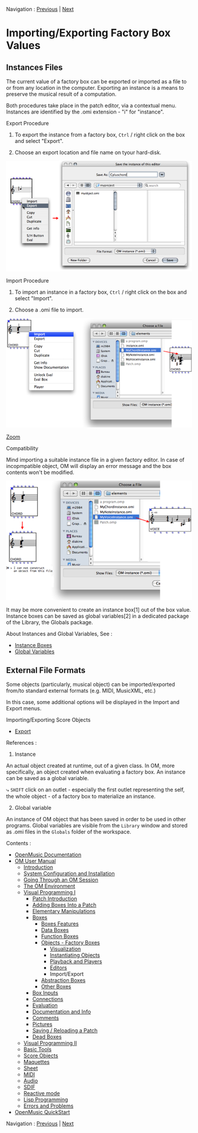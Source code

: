 
Navigation : [Previous](3-Editors "page précédente\(Editors\)") |
[Next](AbsBoxesIntro "Next\(Abstraction Boxes\)")

# Importing/Exporting Factory Box Values

## Instances Files

The current value of a factory box can be exported or imported as a file to or
from any location in the computer. Exporting an instance is a means to
preserve the musical result of a computation.

Both procedures take place in the patch editor, via a contextual menu.
Instances are identified by the .omi extension - "i" for "instance".

Export Procedure

  1. To export the instance from a factory box, `Ctrl` / right click on the box and select "Export".

  2. Choose an export location and file name on tyour hard-disk.

[![](../res/exportinstance_1.png)](../res/exportinstance.png "Cliquez pour
agrandir")

Import Procedure

  1. To import an instance in a factory box, `Ctrl` / right click on the box and select "Import".

  2. Choose a .omi file to import.

![](../res/impchordtochord_scr.png)

[Zoom](../res/impchordtochord_scr_1.png "Zoom \(nouvelle fenêtre\)")

Compatibility

Mind importing a suitable instance file in a given factory editor. In case of
incopmpatible object, OM will display an error message and the box contents
won't be modified.

![](../res/imoportvoicetochors1_scr.png)

It may be more convenient to create an instance box[1] out of the box value.
Instance boxes can be saved as global variables[2] in a dedicated package of
the Library, the Globals package.

About Instances and Global Variables, See :

  * [Instance Boxes](InstanceBoxes)
  * [Global Variables](GlobalVariables)

## External File Formats

Some objects (particularly, musical object) can be imported/exported from/to
standard external formats (e.g. MIDI, MusicXML, etc.)

In this case, some additional options will be displayed in the Import and
Export menus.

Importing/Exporting Score Objects

  * [Export](Export)

References :

  1. Instance

An actual object created at runtime, out of a given class. In OM, more
specifically, an object created when evaluating a factory box. An instance can
be saved as a global variable.

⤷ `SHIFT` click on an outlet - especially the first outlet representing the
self, the whole object - of a factory box to materialize an instance.

  2. Global variable

An instance of OM object that has been saved in order to be used in other
programs. Global variables are visible from the `Library` window and stored as
.omi files in the `Globals` folder of the workspace.

Contents :

  * [OpenMusic Documentation](OM-Documentation)
  * [OM User Manual](OM-User-Manual)
    * [Introduction](00-Contents)
    * [System Configuration and Installation](Installation)
    * [Going Through an OM Session](Goingthrough)
    * [The OM Environment](Environment)
    * [Visual Programming I](BasicVisualProgramming)
      * [Patch Introduction](ProgrammingIntro)
      * [Adding Boxes Into a Patch](AddingBoxes)
      * [Elementary Manipulations](ElementaryManips)
      * [Boxes](Boxes)
        * [Boxes Features](GraphicFeatures)
        * [Data Boxes](DataBox)
        * [Function Boxes](FunctionBoxes)
        * [Objects - Factory Boxes](FactoryBoxes)
          * [Visualization](1-Visualization)
          * [Instantiating Objects](2-Instanciation)
          * [Playback and Players](1-Play)
          * [Editors](3-Editors)
          * Import/Export
        * [Abstraction Boxes](AbsBoxesIntro)
        * [Other Boxes](OtherBoxes)
      * [Box Inputs](BoxInputs)
      * [Connections](Connections)
      * [Evaluation](Evaluation)
      * [Documentation and Info](DocAndInfo)
      * [Comments](Comments)
      * [Pictures](Pictures)
      * [Saving / Reloading a Patch](SavingPatch)
      * [Dead Boxes](DeadBox)
    * [Visual Programming II](AdvancedVisualProgramming)
    * [Basic Tools](BasicObjects)
    * [Score Objects](ScoreObjects)
    * [Maquettes](Maquettes)
    * [Sheet](Sheet)
    * [MIDI](MIDI)
    * [Audio](Audio)
    * [SDIF](SDIF)
    * [Reactive mode](Reactive)
    * [Lisp Programming](Lisp)
    * [Errors and Problems](errors)
  * [OpenMusic QuickStart](QuickStart-Chapters)

Navigation : [Previous](3-Editors "page précédente\(Editors\)") |
[Next](AbsBoxesIntro "Next\(Abstraction Boxes\)")

